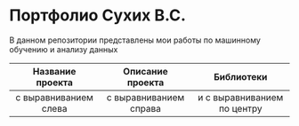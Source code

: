 # Портфолио Сухих В.С.

В данном репозитории представлены мои работы по машинному обучению и анализу данных

| Название проекта | Описание проекта | Библиотеки |
| :----------------------------------------: | :---------------------: |:---------------------------:|
| с выравниванием слева | с выравниванием справа | и с выравниванием по центру |

